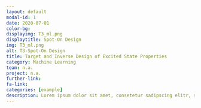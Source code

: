 ```yaml
---
layout: default
modal-id: 1
date: 2020-07-01
color-bg: 
displayimg: T3_ml.png
displaytitle: Spot-On Design
img: T3_ml.png
alt: T3-Spot-On Design
title: Target and Inverse Design of Excited State Properties
category: Machine Learning
team: n.a.
project: n.a.
further-link: 
fa-link: 
categories: [example]
description: Lorem ipsum dolor sit amet, consetetur sadipscing elitr, sed diam nonumy eirmod tempor invidunt ut labore et dolore magna aliquyam erat, sed diam voluptua. At vero eos et accusam et justo duo dolores et ea rebum. Stet clita kasd gubergren, no sea takimata sanctus est Lorem ipsum dolor sit amet. Lorem ipsum dolor sit amet, consetetur sadipscing elitr, sed diam nonumy eirmod tempor invidunt ut labore et dolore magna aliquyam erat, sed diam voluptua. At vero eos et accusam et justo duo dolores et ea rebum. Stet clita kasd gubergren, no sea takimata sanctus est Lorem ipsum dolor sit amet.
---
```

